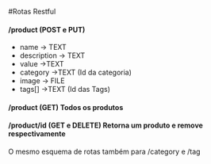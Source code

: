 #Rotas Restful

#### /product (POST e PUT)
* name          -> TEXT
* description   ->  TEXT
* value         ->TEXT
* category      ->TEXT (Id da categoria)
* image         -> FILE
* tags[]        ->TEXT (Id das Tags)

#### /product (GET) Todos os produtos

#### /product/id (GET e DELETE) Retorna um produto e remove respectivamente

O mesmo esquema de rotas também para /category e /tag
